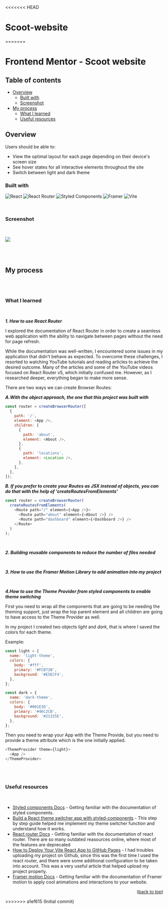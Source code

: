 <<<<<<< HEAD
# Scoot-website
=======
<a name="readme-top"></a>

# Frontend Mentor - Scoot website

## Table of contents

- [Overview](#overview)
  - [Built with](#built-with)
  - [Screenshot](#screenshot)
- [My process](#my-process)
  - [What I learned](#what-i-learned)
  - [Useful resources](#useful-resources)

## Overview

Users should be able to:

- View the optimal layout for each page depending on their device's screen size
- See hover states for all interactive elements throughout the site
- Switch between light and dark theme

### Built with

![React](https://img.shields.io/badge/react-%2320232a.svg?style=for-the-badge&logo=react&logoColor=%2361DAFB)
![React Router](https://img.shields.io/badge/React_Router-CA4245?style=for-the-badge&logo=react-router&logoColor=white)
![Styled Components](https://img.shields.io/badge/styled--components-DB7093?style=for-the-badge&logo=styled-components&logoColor=white)
![Framer](https://img.shields.io/badge/Framer-black?style=for-the-badge&logo=framer&logoColor=blue)
![Vite](https://img.shields.io/badge/vite-%23646CFF.svg?style=for-the-badge&logo=vite&logoColor=white)

<br>

### Screenshot

<br>

![](./screenshot.png)

<br>
<br>

## My process

<br>
<br>

### What I learned

<br>

**_1. How to use React Router_**

I explored the documentation of React Router in order to create a seamless web application with the ability to navigate between pages without the need for page refresh.

While the documentation was well-written, I encountered some issues in my application that didn't behave as expected. To overcome these challenges, I resorted to watching YouTube tutorials and reading articles to achieve the desired outcome. Many of the articles and some of the YouTube videos focused on React Router v5, which initially confused me. However, as I researched deeper, everything began to make more sense.

There are two ways we can create Browser Routes:

**_A.With the object approach, the one that this project was built with_**

```js
const router = createBrowserRouter([
  {
    path: '/',
    element: <App />,
    children: [
      {
        path: 'about',
        element: <About />,
      },
      {
        path: 'locations',
        element: <Location />,
      },
    ],
  },
]);
```

**_B. If you prefer to create your Routes as JSX instead of objects, you can do that with the help of 'createRoutesFromElements'_**

```js
const router = createBrowserRouter(
  createRoutesFromElements(
    <Route path="/" element={<App />}>
      <Route path="about" element={<About />} />
      <Route path="dashboard" element={<Dashboard />} />
    </Route>
  )
);
```

<br>

**_2. Building reusable components to reduce the number of files needed_**

<br>

**_3. How to use the Framer Motion Library to add animation into my project_**

<br>

**_4.How to use the Theme Provider from styled components to enable theme switching_**

First you need to wrap all the components that are going to be needing the theming support, just wrap the top parent element and all children are going to have access to the Theme Provider as well.

In my project I created two objects _light_ and _dark_, that is where I saved the colors for each theme.

Example:

```js
const light = {
  name: 'light-theme',
  colors: {
    body: '#fff',
    primary: '#FCB72B',
    background: '#E5ECF4',
  },
};

const dark = {
  name: 'dark-theme',
  colors: {
    body: '#001E3D',
    primary: '#46C2CB',
    background: '#21325E',
  },
};
```

Then you need to wrap your App with the Theme Provide, but you need to provide a theme attribute which is the one initially applied.

```js
<ThemeProvider theme={light}>
  <App />
</ThemeProvider>
```

<br>
<br>

### Useful resources

<br>

- [Styled components Docs](https://styled-components.com/) - Getting familiar with the documentation of styled components. <br>
- [Build a React theme switcher app with styled-components](https://blog.logrocket.com/build-react-theme-switcher-app-styled-components/) - This step by step guide helped me implement my theme switcher function and understand how it works. <br>
- [React router Docs](https://reactrouter.com/en/main) - Getting familiar with the documentation of react router. There are so many outdated reasources online, where most of the features are deprecated <br>
- [How to Deploy Your Vite React App to GitHub Pages](https://blog.devgenius.io/how-to-deploy-your-vite-react-app-to-github-pages-with-and-without-react-router-b060d912b10e) - I had troubles uploading my project on Github, since this was the first time I used the react router, and there were some additional configuration to be taken into account. This was a very useful article that helped upload my project properly. <br>
- [Framer motion Docs](https://www.framer.com/motion/) - Getting familiar with the documentation of Framer motion to apply cool animations and interactions to your website.<br>

<p align="right">(<a href="#readme-top">back to top</a>)</p>
>>>>>>> a1ef615 (Initial commit)
